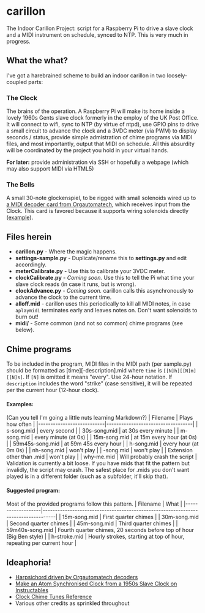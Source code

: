 # carillon
The Indoor Carillon Project: script for a Raspberry Pi to drive a slave clock and a MIDI instrument on schedule, synced to NTP. This is very much in progress.

## What the what?
I've got a harebrained scheme to build an indoor carillon in two loosely-coupled parts:

### The Clock
The brains of the operation. A Raspberry Pi will make its home inside a lovely 1960s Gents slave clock formerly in the employ of the UK Post Office. It will connect to wifi, sync to NTP (by virtue of ntpd), use GPIO pins to drive a small circuit to advance the clock and a 3VDC meter (via PWM) to display seconds / status, provide simple admistration of chime programs via MIDI files, and most importantly, output that MIDI on schedule. All this absurdity will be coordinated by the project you hold in your virtual hands.

**For later:** provide administration via SSH or hopefully a webpage (which may also support MIDI via HTML5)

### The Bells
A small 30-note glockenspiel, to be rigged with small solenoids wired up to [a MIDI decoder card from Orgautomatech](http://www.orgautomatech.com/), which receives input from the Clock. This card is favored because it supports wiring solenoids directly ([example](https://www.youtube.com/watch?v=UbwfAc0AKhk)).

## Files herein
* **carillon.py** - Where the magic happens.
* **settings-sample.py** - Duplicate/rename this to **settings.py** and edit accordingly.
* **meterCalibrate.py** - Use this to calibrate your 3VDC meter.
* **clockCalibrate.py** - *Coming soon.* Use this to tell the Pi what time your slave clock reads (in case it runs, but is wrong).
* **clockAdvance.py** - *Coming soon.* carillon calls this asynchronously to advance the clock to the current time.
* **alloff.mid** - carillon uses this periodically to kill all MIDI notes, in case `aplaymidi` terminates early and leaves notes on. Don't want solenoids to burn out!
* **midi/** - Some common (and not so common) chime programs (see below).

## Chime programs
To be included in the program, MIDI files in the MIDI path (per sample.py) should be formatted as
    [time][-description].mid
where `time` is `[[N]h][[N]m][[N]s]`. If `[N]` is omitted it means "every". Use 24-hour notation. If `description` includes the word "strike" (case sensitive), it will be repeated per the current hour (12-hour clock).

#### Examples:
(Can you tell I'm going a little nuts learning Markdown?)
| Filename                  | Plays how often                   |
|---------------------------|-----------------------------------|
| s-song.mid                | every second                      |
| 30s-song.mid              | at 30s every minute               |
| m-song.mid                | every minute (at 0s)              |
| 15m-song.mid              | at 15m every hour (at 0s)         |
| 59m45s-song.mid           | at 59m 45s every hour             |
| h-song.mid                | every hour (at 0m 0s)             |
| nh-song.mid               | won't play                        |
| -song.mid                 | won't play                        |
| Extension other than .mid | won't play                        |
| why-me.mid                | Will probably crash the script    |
Validation is currently a bit loose. If you have mids that fit the pattern but invalidly, the script may crash. The safest place for .mids you don't want played is in a different folder (such as a subfolder, it'll skip that).

#### Suggested program:
Most of the provided programs follow this pattern.
| Filename          | What                                                                              |
|-------------------|-----------------------------------------------------------------------------------|
| 15m-song.mid      | First quarter chimes                                                              |
| 30m-song.mid      | Second quarter chimes                                                             |
| 45m-song.mid      | Third quarter chimes                                                              |
| 59m40s-song.mid   | Fourth quarter chimes, 20 seconds before top of hour (Big Ben style)              |
| h-stroke.mid      | Hourly strokes, starting at top of hour, repeating per current hour               |

## Ideaphoria!
* [Harpsichord driven by Orgautomatech decoders](https://www.youtube.com/watch?v=UbwfAc0AKhk)
* [Make an Atom Synchronised Clock from a 1950s Slave Clock on Instructables](http://www.instructables.com/id/Make-an-Atom-Synchronised-Clock-from-a-1950s-Slav/)
* [Clock Chime Tunes Reference](http://www.clockguy.com/SiteRelated/SiteReferencePages/ClockChimeTunes.html)
* Various other credits as sprinkled throughout